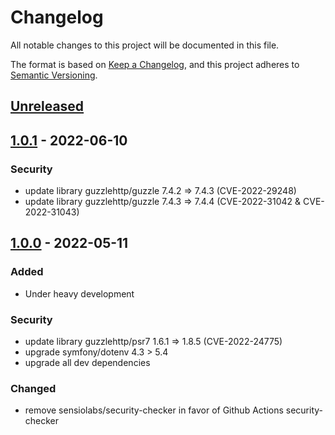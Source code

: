 # Changelog
All notable changes to this project will be documented in this file.

The format is based on [Keep a Changelog](https://keepachangelog.com/en/1.0.0/),
and this project adheres to [Semantic Versioning](https://semver.org/spec/v2.0.0.html).

## [Unreleased]

## [1.0.1] - 2022-06-10
### Security
- update library guzzlehttp/guzzle 7.4.2 => 7.4.3 (CVE-2022-29248)
- update library guzzlehttp/guzzle 7.4.3 => 7.4.4 (CVE-2022-31042 & CVE-2022-31043)

## [1.0.0] - 2022-05-11
### Added
- Under heavy development

### Security
- update library guzzlehttp/psr7 1.6.1 => 1.8.5 (CVE-2022-24775)
- upgrade symfony/dotenv 4.3 > 5.4
- upgrade all dev dependencies

### Changed
- remove sensiolabs/security-checker in favor of Github Actions security-checker

[Unreleased]: https://github.com/antistatique/pricehubble-php-sdk/compare/v1.0.1...HEAD
[1.0.1]: https://github.com/antistatique/pricehubble-php-sdk/compare/v1.0.0...v1.0.1
[1.0.0]: https://github.com/antistatique/pricehubble-php-sdk/releases/tag/v1.0.0
